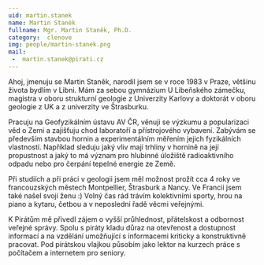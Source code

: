 ```yaml
---
uid: martin.stanek
name: Martin Staněk
fullname: Mgr. Martin Staněk, Ph.D.
category:  clenove
img: people/martin-stanek.png 
mail:
 -  martin.stanek@pirati.cz
---
```



Ahoj, jmenuju se Martin Staněk, narodil jsem se v roce 1983 v Praze, většinu života bydlím v Libni. Mám za sebou gymnázium U Libeňského zámečku, magistra v oboru strukturní geologie z Univerzity Karlovy a doktorát v oboru geologie z UK a z univerzity ve Štrasburku.

Pracuju na Geofyzikálním ústavu AV ČR, věnuji se výzkumu a popularizaci věd o Zemi a zajišťuju chod laboratoří a přístrojového vybavení. Zabývám se především stavbou hornin a experimentálním měřením jejich fyzikálních vlastností. Například sleduju jaký vliv mají trhliny v hornině na její propustnost a jaký to má význam pro hlubinné úložiště radioaktivního odpadu nebo pro čerpání tepelné energie ze Země.

Při studiích a při práci v geologii jsem měl možnost prožít cca 4 roky ve francouzských městech Montpellier, Štrasburk a Nancy. Ve Francii jsem také našel svojí ženu :) Volný čas rád trávím kolektivními sporty, hrou na piano a kytaru, četbou a v neposlední řadě věcmi veřejnými.

K Pirátům mě přivedl zájem o vyšší průhlednost, přátelskost a odbornost veřejné správy. Spolu s piráty kladu důraz na otevřenost a dostupnost informací a na vzdělání umožňující s informacemi kriticky a konstruktivně pracovat. Pod pirátskou vlajkou působím jako lektor na kurzech práce s počítačem a internetem pro seniory.


